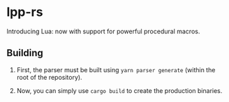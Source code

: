 # lpp-rs
Introducing Lua: now with support for powerful procedural macros.

## Building

1. First, the parser must be built using `yarn parser generate` (within the root of the repository).

2. Now, you can simply use `cargo build` to create the production binaries.
